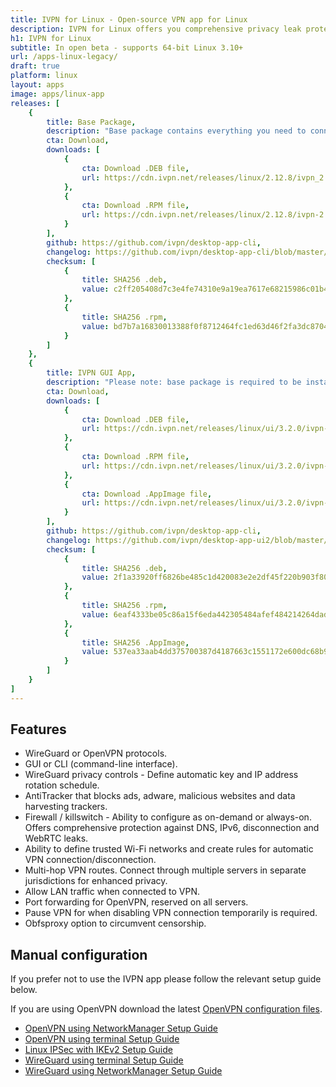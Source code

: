 ```yaml
---
title: IVPN for Linux - Open-source VPN app for Linux
description: IVPN for Linux offers you comprehensive privacy leak protection with the IVPN firewall, automatic connection on insecure Wi-Fi and Multi-hop.
h1: IVPN for Linux
subtitle: In open beta - supports 64-bit Linux 3.10+
url: /apps-linux-legacy/
draft: true
platform: linux
layout: apps
image: apps/linux-app
releases: [
    {
        title: Base Package,
        description: "Base package contains everything you need to connect to IVPN with command line interface. IVPN GUI app is provided as a separate package you can find below.",
        cta: Download,
        downloads: [
            {
                cta: Download .DEB file,
                url: https://cdn.ivpn.net/releases/linux/2.12.8/ivpn_2.12.8_amd64.deb
            },
            {
                cta: Download .RPM file,
                url: https://cdn.ivpn.net/releases/linux/2.12.8/ivpn-2.12.8-1.x86_64.rpm
            }
        ],
        github: https://github.com/ivpn/desktop-app-cli,
        changelog: https://github.com/ivpn/desktop-app-cli/blob/master/CHANGELOG.md,
        checksum: [
            {
                title: SHA256 .deb,
                value: c2ff205408d7c3e4fe74310e9a19ea7617e68215986c01b499f329d7744ee83b
            },
            {
                title: SHA256 .rpm,
                value: bd7b7a16830013388f0f8712464fc1ed63d46f2fa3dc8704f5ba645df0e3ebc0
            }
        ]
    },
    {
        title: IVPN GUI App,
        description: "Please note: base package is required to be installed prior to installing GUI app.",
        cta: Download,
        downloads: [
            {
                cta: Download .DEB file,
                url: https://cdn.ivpn.net/releases/linux/ui/3.2.0/ivpn-ui_3.2.0_amd64.deb
            },
            {
                cta: Download .RPM file,
                url: https://cdn.ivpn.net/releases/linux/ui/3.2.0/ivpn-ui-3.2.0-1.x86_64.rpm
            },
            {
                cta: Download .AppImage file,
                url: https://cdn.ivpn.net/releases/linux/ui/3.2.0/ivpn-ui-3.2.0.AppImage
            }
        ],
        github: https://github.com/ivpn/desktop-app-cli,
        changelog: https://github.com/ivpn/desktop-app-ui2/blob/master/CHANGELOG.md,
        checksum: [
            {
                title: SHA256 .deb,
                value: 2f1a33920ff6826be485c1d420083e2e2df45f220b903f8083bad5fea5940dab
            },
            {
                title: SHA256 .rpm,
                value: 6eaf4333be05c86a15f6eda442305484afef484214264dadc4005841c4866b00
            },
            {
                title: SHA256 .AppImage,
                value: 537ea33aab4dd375700387d4187663c1551172e600dc68b9e5832f851e503de3
            }
        ]
    }
]
---
```

## Features

- WireGuard or OpenVPN protocols.
- GUI or CLI (command-line interface).
- WireGuard privacy controls - Define automatic key and IP address rotation schedule.
- AntiTracker that blocks ads, adware, malicious websites and data harvesting trackers.
- Firewall / killswitch - Ability to configure as on-demand or always-on. Offers comprehensive protection against DNS, IPv6, disconnection and WebRTC leaks.
- Ability to define trusted Wi-Fi networks and create rules for automatic VPN connection/disconnection.
- Multi-hop VPN routes. Connect through multiple servers in separate jurisdictions for enhanced privacy.
- Allow LAN traffic when connected to VPN.
- Port forwarding for OpenVPN, reserved on all servers.
- Pause VPN for when disabling VPN connection temporarily is required.
- Obfsproxy option to circumvent censorship.

## Manual configuration

If you prefer not to use the IVPN app please follow the relevant setup guide below.

If you are using OpenVPN download the latest [OpenVPN configuration files](/releases/config/ivpn-openvpn-config.zip).

- [OpenVPN using NetworkManager Setup Guide](/setup/linux-netman/)  
- [OpenVPN using terminal Setup Guide](/setup/linux-terminal/)  
- [Linux IPSec with IKEv2 Setup Guide](/setup/linux-ipsec-with-ikev2/)  
- [WireGuard using terminal Setup Guide](/setup/linux-wireguard/)  
- [WireGuard using NetworkManager Setup Guide](/setup/linux-wireguard-netman/)  
